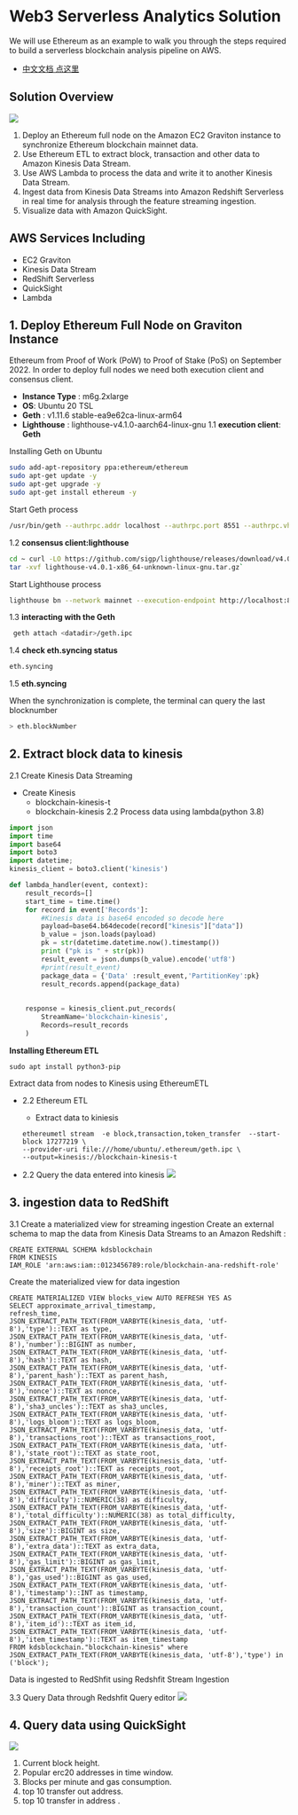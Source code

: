 # **Web3** **Serverless** Analytics Solution
We will use Ethereum as an example to walk you through the steps required to build a serverless blockchain analysis pipeline on AWS.

* [中文文档 点这里](./README_CN.md)


## **Solution Overview**

![](./assets/architecture.jpg)

1. Deploy an Ethereum full node on the Amazon EC2 Graviton instance to synchronize Ethereum blockchain mainnet data.
2. Use Ethereum ETL to extract block, transaction and other data to Amazon Kinesis Data Stream.
3. Use AWS Lambda to process the data and write it to another Kinesis Data Stream.
4. Ingest data from Kinesis Data Streams into Amazon Redshift Serverless in real time for analysis through the feature streaming ingestion.
5. Visualize data with Amazon QuickSight.


## **AWS Services Including**

* EC2 Graviton
* Kinesis Data Stream
* RedShift Serverless
* QuickSight
* Lambda

## 1. Deploy Ethereum Full Node on Graviton Instance

Ethereum from Proof of Work (PoW) to Proof of Stake (PoS) on September 2022. In order to deploy full nodes we need both execution client and consensus client.

* **Instance Type** : m6g.2xlarge
* **OS**: Ubuntu 20 TSL
* **Geth** : v1.11.6 stable-ea9e62ca-linux-arm64
* **Lighthouse** : lighthouse-v4.1.0-aarch64-linux-gnu
1.1 **execution client**: **Geth**

Installing Geth on Ubuntu

```bash
sudo add-apt-repository ppa:ethereum/ethereum
sudo apt-get update -y
sudo apt-get upgrade -y
sudo apt-get install ethereum -y
```
Start Geth process

```bash
/usr/bin/geth --authrpc.addr localhost --authrpc.port 8551 --authrpc.vhosts localhost --authrpc.jwtsecret /tmp/jwtsecret --syncmode snap --http --http.api personal,eth,net,web3,txpool --http.corsdomain *
```
1.2 **consensus client:lighthouse**

```bash
cd ~ curl -LO https://github.com/sigp/lighthouse/releases/download/v4.0.1/lighthouse-v4.0.1-x86_64-unknown-linux-gnu.tar.gz 
tar -xvf lighthouse-v4.0.1-x86_64-unknown-linux-gnu.tar.gz`
```
Start Lighthouse  process

```bash
lighthouse bn --network mainnet --execution-endpoint http://localhost:8551 --execution-jwt /tmp/jwtsecret --checkpoint-sync-url=https://mainnet.checkpoint.sigp.io  --disable-deposit-contract-sync
```
1.3 **interacting with the Geth**

```bash
 geth attach <datadir>/geth.ipc
```
1.4 **check  eth.syncing status**

```bash
eth.syncing
```
1.5 **eth.syncing**

When the synchronization is complete, the terminal can query the last blocknumber

```bash
> eth.blockNumber
```
## **2. Extract block data to kinesis**

2.1 Create Kinesis Data Streaming

* Create Kinesis
  * blockchain-kinesis-t
  * blockchain-kinesis
    2.2 Process data using lambda(python 3.8)

```python
import json
import time
import base64
import boto3
import datetime;
kinesis_client = boto3.client('kinesis')

def lambda_handler(event, context):
    result_records=[]
    start_time = time.time() 
    for record in event['Records']:
        #Kinesis data is base64 encoded so decode here
        payload=base64.b64decode(record["kinesis"]["data"])
        b_value = json.loads(payload)     
        pk = str(datetime.datetime.now().timestamp())
        print ("pk is " + str(pk))
        result_event = json.dumps(b_value).encode('utf8')
        #print(result_event)      
        package_data = {'Data' :result_event,'PartitionKey':pk}
        result_records.append(package_data)
      
      
    response = kinesis_client.put_records(
        StreamName='blockchain-kinesis',
        Records=result_records
    )
```
**Installing Ethereum ETL**

`sudo apt install python3-pip`

Extract data from nodes to Kinesis using EthereumETL

* 2.2 Ethereum ETL
  * Extract data to kiniesis

  ```
  ethereumetl stream  -e block,transaction,token_transfer  --start-block 17277219 \
  --provider-uri file:///home/ubuntu/.ethereum/geth.ipc \
  --output=kinesis://blockchain-kinesis-t
  ```
* 2.2 Query the data entered into kinesis
  ![](./assets/kinesis-1.jpg)

## 3. ingestion data to RedShift

3.1   Create a materialized view for streaming ingestion
Create an external schema to map the data from Kinesis Data Streams to an Amazon Redshift :

```
CREATE EXTERNAL SCHEMA kdsblockchain
FROM KINESIS
IAM_ROLE 'arn:aws:iam::0123456789:role/blockchain-ana-redshift-role'
```
Create the materialized view for data ingestion

```
CREATE MATERIALIZED VIEW blocks_view AUTO REFRESH YES AS
SELECT approximate_arrival_timestamp,
refresh_time,
JSON_EXTRACT_PATH_TEXT(FROM_VARBYTE(kinesis_data, 'utf-8'),'type')::TEXT as type,
JSON_EXTRACT_PATH_TEXT(FROM_VARBYTE(kinesis_data, 'utf-8'),'number')::BIGINT as number,
JSON_EXTRACT_PATH_TEXT(FROM_VARBYTE(kinesis_data, 'utf-8'),'hash')::TEXT as hash,
JSON_EXTRACT_PATH_TEXT(FROM_VARBYTE(kinesis_data, 'utf-8'),'parent_hash')::TEXT as parent_hash,
JSON_EXTRACT_PATH_TEXT(FROM_VARBYTE(kinesis_data, 'utf-8'),'nonce')::TEXT as nonce,
JSON_EXTRACT_PATH_TEXT(FROM_VARBYTE(kinesis_data, 'utf-8'),'sha3_uncles')::TEXT as sha3_uncles,
JSON_EXTRACT_PATH_TEXT(FROM_VARBYTE(kinesis_data, 'utf-8'),'logs_bloom')::TEXT as logs_bloom,
JSON_EXTRACT_PATH_TEXT(FROM_VARBYTE(kinesis_data, 'utf-8'),'transactions_root')::TEXT as transactions_root,
JSON_EXTRACT_PATH_TEXT(FROM_VARBYTE(kinesis_data, 'utf-8'),'state_root')::TEXT as state_root,
JSON_EXTRACT_PATH_TEXT(FROM_VARBYTE(kinesis_data, 'utf-8'),'receipts_root')::TEXT as receipts_root,
JSON_EXTRACT_PATH_TEXT(FROM_VARBYTE(kinesis_data, 'utf-8'),'miner')::TEXT as miner,
JSON_EXTRACT_PATH_TEXT(FROM_VARBYTE(kinesis_data, 'utf-8'),'difficulty')::NUMERIC(38) as difficulty,
JSON_EXTRACT_PATH_TEXT(FROM_VARBYTE(kinesis_data, 'utf-8'),'total_difficulty')::NUMERIC(38) as total_difficulty,
JSON_EXTRACT_PATH_TEXT(FROM_VARBYTE(kinesis_data, 'utf-8'),'size')::BIGINT as size,
JSON_EXTRACT_PATH_TEXT(FROM_VARBYTE(kinesis_data, 'utf-8'),'extra_data')::TEXT as extra_data,
JSON_EXTRACT_PATH_TEXT(FROM_VARBYTE(kinesis_data, 'utf-8'),'gas_limit')::BIGINT as gas_limit,
JSON_EXTRACT_PATH_TEXT(FROM_VARBYTE(kinesis_data, 'utf-8'),'gas_used')::BIGINT as gas_used,
JSON_EXTRACT_PATH_TEXT(FROM_VARBYTE(kinesis_data, 'utf-8'),'timestamp')::INT as timestamp,
JSON_EXTRACT_PATH_TEXT(FROM_VARBYTE(kinesis_data, 'utf-8'),'transaction_count')::BIGINT as transaction_count,
JSON_EXTRACT_PATH_TEXT(FROM_VARBYTE(kinesis_data, 'utf-8'),'item_id')::TEXT as item_id,
JSON_EXTRACT_PATH_TEXT(FROM_VARBYTE(kinesis_data, 'utf-8'),'item_timestamp')::TEXT as item_timestamp
FROM kdsblockchain."blockchain-kinesis" where JSON_EXTRACT_PATH_TEXT(FROM_VARBYTE(kinesis_data, 'utf-8'),'type') in ('block');
```
Data is ingested to RedShfit using Redshfit Stream Ingestion

3.3 Query Data through Redshfit Query editor
![](./assets/redshift-data.jpg)

## 4. Query data using QuickSight

![](./assets/quicksight.jpg)

1. Current block height.
2. Popular erc20 addresses in time window.
3. Blocks per minute and gas consumption.
4. top 10 transfer out address.
5. top 10 transfer in address .
